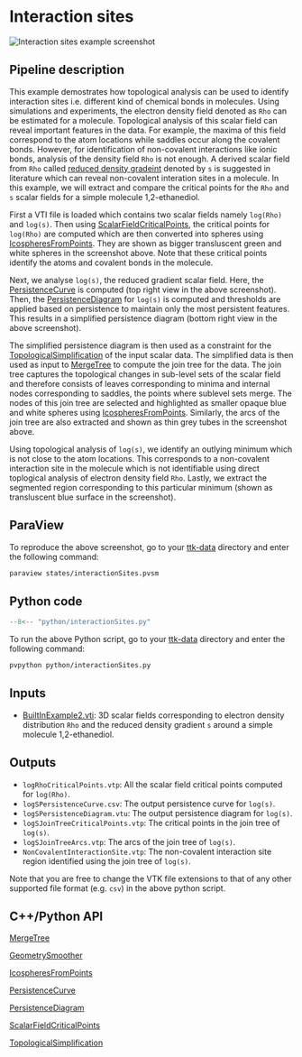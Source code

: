# Interaction sites 

![Interaction sites example screenshot](https://topology-tool-kit.github.io/img/gallery/interactionSites.jpg)

## Pipeline description
This example demostrates how topological analysis can be used to identify interaction sites i.e. different kind of chemical bonds in molecules. Using simulations and experiments, the electron density field denoted as `Rho` can be estimated for a molecule. Topological analysis of this scalar field can reveal important features in the data. For example, the maxima of this field correspond to the atom locations while saddles occur along the covalent bonds. However, for identification of non-covalent interactions like ionic bonds, analysis of the density field `Rho` is not enough. A derived scalar field from `Rho` called [reduced density gradeint](https://www.tandfonline.com/doi/full/10.1080/00268976.2015.1123777) denoted by `s` is suggested in literature which can reveal non-covalent interation sites in a molecule. In this example, we will extract and compare the critical points for the `Rho` and `s` scalar fields for a simple molecule 1,2-ethanediol. 

First a VTI file is loaded which contains two scalar fields namely `log(Rho)` and `log(s)`. Then using [ScalarFieldCriticalPoints](https://topology-tool-kit.github.io/doc/html/classttkScalarFieldCriticalPoints.html), the critical points for `log(Rho)` are computed which are then converted into spheres using [IcospheresFromPoints](https://topology-tool-kit.github.io/doc/html/classttkIcospheresFromPoints.html). They are shown as bigger transluscent green and white spheres in the screenshot above. Note that these critical points identify the atoms and covalent bonds in the molecule.

Next, we analyse `log(s)`, the reduced gradient scalar field. Here, the [PersistenceCurve](https://topology-tool-kit.github.io/doc/html/classttkPersistenceCurve.html) is computed (top right view in the above screenshot). Then, the [PersistenceDiagram](https://topology-tool-kit.github.io/doc/html/classttkPersistenceDiagram.html) for `log(s)` is computed and thresholds are applied based on persistence to maintain only the most persistent features. This results in a simplified persistence diagram (bottom right view in the above screenshot).

The simplified persistence diagram is then used as a constraint for the [TopologicalSimplification](https://topology-tool-kit.github.io/doc/html/classttkTopologicalSimplification.html) of the input scalar data. The simplified data is then used as input to [MergeTree](https://topology-tool-kit.github.io/doc/html/classttkMergeTree.html) to compute the join tree for the data. The join tree captures the topological changes in sub-level sets of the scalar field and therefore consists of leaves corresponding to minima and internal nodes corresponding to saddles, the points where sublevel sets merge. The nodes of this join tree are selected and highlighted as smaller opaque blue and white spheres using [IcospheresFromPoints](https://topology-tool-kit.github.io/doc/html/classttkIcospheresFromPoints.html). Similarly, the arcs of the join tree are also extracted and shown as thin grey tubes in the screenshot above.

Using topological analysis of `log(s)`, we identify an outlying minimum which is not close to the atom locations. This corresponds to a non-covalent interaction site in the molecule which is not identifiable using direct toplogical analysis of electron density field `Rho`. Lastly, we extract the segmented region corresponding to this particular minimum (shown as transluscent blue surface in the screenshot). 

## ParaView
To reproduce the above screenshot, go to your [ttk-data](https://github.com/topology-tool-kit/ttk-data) directory and enter the following command:
``` bash
paraview states/interactionSites.pvsm
```

## Python code

``` python  linenums="1"
--8<-- "python/interactionSites.py"
```

To run the above Python script, go to your [ttk-data](https://github.com/topology-tool-kit/ttk-data) directory and enter the following command:
``` bash
pvpython python/interactionSites.py
```


## Inputs
- [BuiltInExample2.vti](https://github.com/topology-tool-kit/ttk-data/raw/dev/BuiltInExample2.vti): 3D scalar fields corresponding to electron density distribution `Rho` and the reduced density gradient `s` around a simple molecule 1,2-ethanediol.

## Outputs
- `logRhoCriticalPoints.vtp`: All the scalar field critical points computed for `log(Rho)`. 
- `logSPersistenceCurve.csv`: The output persistence curve for `log(s)`.
- `logSPersistenceDiagram.vtu`: The output persistence diagram for `log(s)`.
- `logSJoinTreeCriticalPoints.vtp`: The critical points in the join tree of `log(s)`.
- `logSJoinTreeArcs.vtp`: The arcs of the join tree of `log(s)`.
- `NonCovalentInteractionSite.vtp`: The non-covalent interaction site region identified using the join tree of `log(s)`.

Note that you are free to change the VTK file extensions to that of any other supported file format (e.g. `csv`) in the above python script.

## C++/Python API
[MergeTree](https://topology-tool-kit.github.io/doc/html/classttkMergeTree.html)

[GeometrySmoother](https://topology-tool-kit.github.io/doc/html/classttkGeometrySmoother.html)

[IcospheresFromPoints](https://topology-tool-kit.github.io/doc/html/classttkIcospheresFromPoints.html)

[PersistenceCurve](https://topology-tool-kit.github.io/doc/html/classttkPersistenceCurve.html)

[PersistenceDiagram](https://topology-tool-kit.github.io/doc/html/classttkPersistenceDiagram.html)

[ScalarFieldCriticalPoints](https://topology-tool-kit.github.io/doc/html/classttkScalarFieldCriticalPoints.html)

[TopologicalSimplification](https://topology-tool-kit.github.io/doc/html/classttkTopologicalSimplification.html)
